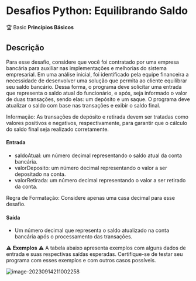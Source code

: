 # Desafios Python: Equilibrando Saldo

🏆 Basic **Princípios Básicos**

## Descrição

Para esse desafio, considere que você foi contratado por uma empresa bancária para auxiliar nas implementações e melhorias do sistema empresarial. Em uma análise inicial, foi identificado pela equipe financeira a necessidade de desenvolver uma solução que permita ao cliente equilibrar seu saldo bancário. Dessa forma, o programa deve solicitar uma entrada que representa o saldo atual do funcionário, e após, seja informado o valor de duas transações, sendo elas: um depósito e um saque. O programa deve atualizar o saldo com base nas transações e exibir o saldo final.

Informação: As transações de depósito e retirada devem ser tratadas como valores positivos e negativos, respectivamente, para garantir que o cálculo do saldo final seja realizado corretamente.

#### Entrada

* saldoAtual: um número decimal representando o saldo atual da conta bancária.
* valorDeposito: um número decimal representando o valor a ser depositado na conta.
* valorRetirada: um número decimal representando o valor a ser retirado da conta.

Regra de Formatação: Considere apenas uma casa decimal para esse desafio.

#### Saída

* Um número decimal que representa o saldo atualizado na conta bancária após o processamento das transações.

⚠ **Exemplos** ⚠
A tabela abaixo apresenta exemplos com alguns dados de entrada e suas respectivas saídas esperadas. Certifique-se de testar seu programa com esses exemplos e com outros casos possíveis.

![image-20230914211002258](https://github.com/Matthew2079/DIO_Bootcamp_Santander_2023/assets/85805420/721f8f82-2229-4ecf-9575-8907970a6e85)




